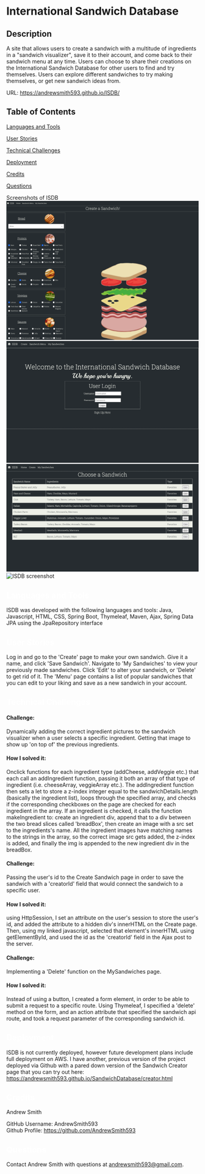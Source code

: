 # International Sandwich Database

  ## Description
  A site that allows users to create a sandwich with a multitude of ingredients in a "sandwich visualizer", save it to their account, and come back to their sandwich menu at any time. Users can choose to share their creations on the International Sandwich Database for other users to find and try themselves. Users can explore different sandwiches to try making themselves, or get new sandwich ideas from.
  

  URL: https://andrewsmith593.github.io/ISDB/
  
  
  ## Table of Contents

  <a href='#Languages'>Languages and Tools</a>

  <a href='#User Stories'>User Stories</a>
  
  <a href='#Technical Challenges'>Technical Challenges</a>
  
  <a href='#Deployment'>Deployment</a>

  <a href='#Credits'>Credits</a>

  <a href='#Questions'>Questions</a>
  
  Screenshots of ISDB
  ![ISDB screenshot](./isdb_createpage.png?)
  ![ISDB screenshot](./isdb_login_screenshot.png?)
  ![ISDB screenshot](./isdb_menu_screenshot.png?)
  ![ISDB screenshot](./isdb_mysandwiches_screenshot?)


  ## <a id='Languages' style='color:white;'>Languages and Tools</a>
  ISDB was developed with the following languages and tools: Java, Javascript, HTML, CSS, Spring Boot, Thymeleaf, Maven, Ajax, Spring Data JPA using the JpaRepository interface

  ## <a id='User Stories' style='color:white;'>User Stories</a>
Log in and go to the 'Create' page to make your own sandwich. Give it a name, and click 'Save Sandwich'. Navigate to 'My Sandwiches' to view your previously made sandwiches. Click 'Edit' to alter your sandwich, or 'Delete' to get rid of it. The 'Menu' page contains a list of popular sandwiches that you can edit to your liking and save as a new sandwich in your account.

  ## <a id='Technical Challenges' style='color:white;'>Technical Challenges</a>
  
   #### Challenge: 
   Dynamically adding the correct ingredient pictures to the sandwich visualizer when a user selects a specific ingredient. Getting that image to show up 'on top of' the previous ingredients.
  
  #### How I solved it: 
  Onclick functions for each ingredient type (addCheese, addVeggie etc.) that each call an addIngredient function, passing it both an array of that type of ingredient (i.e. cheeseArray, veggieArray etc.). The addIngredient function then sets a let to store a z-index integer equal to the sandwichDetails.length (basically the ingredient list), loops through the specified array, and checks if the corresponding checkboxes on the page are checked for each ingredient in the array. If an ingredient is checked, it calls the function makeIngredient to: create an ingredient div, append that to a div between the two bread slices called 'breadBox', then create an image with a src set to the ingredients's name. All the ingredient images have matching names to the strings in the array, so the correct image src gets added, the z-index is added, and finally the img is appended to the new ingredient div in the breadBox.
  
  #### Challenge: 
  Passing the user's id to the Create Sandwich page in order to save the sandwich with a 'creatorId' field that would connect the sandwich to a specific user.
  
  #### How I solved it: 
  using HttpSession, I set an attribute on the user's session to store the user's id, and added the attribute to a hidden div's innerHTML on the Create page. Then, using my linked javascript, selected that element's innerHTML using getElementById, and used the id as the 'creatorId' field in the Ajax post to the server.
  
  #### Challenge: 
  Implementing a 'Delete' function on the MySandwiches page.
  
  #### How I solved it: 
  Instead of using a button, I created a form element, in order to be able to submit a request to a specific route. Using Thymeleaf, I specified a 'delete' method on the form, and an action attribute that specified the sandwich api route, and took a request parameter of the corresponding sandwich id. 

  ## <a id='Deployment' style='color:white;'>Deployment</a>
ISDB is not currently deployed, however future development plans include full deployment on AWS. I have another, previous version of the project deployed via Github with a pared down version of the Sandwich Creator page that you can try out here: https://andrewsmith593.github.io/SandwichDatabase/creator.html
  
  ## <a id='Credits' style='color:white;'>Credits</a>
  Andrew Smith

  GitHub Username: AndrewSmith593 <br>Github Profile: <a href='https://github.com/AndrewSmith593'>https://github.com/AndrewSmith593</a>

  
  ## <a id='Questions' style='color:white;'>Questions</a>
  Contact Andrew Smith with questions at andrewsmith593@gmail.com.


  <!-- Email: andrewsmith593@gmail.com -->

